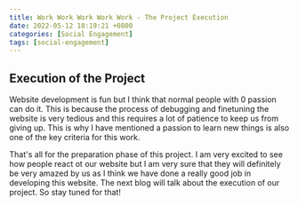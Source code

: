 ```yaml
---
title: Work Work Work Work Work - The Project Execution
date: 2022-05-12 18:19:21 +0800
categories: [Social Engagement]
tags: [social-engagement]
---
```


## Execution of the Project
Website development is fun but I think that normal people with 0 passion can do it. This is because the process of debugging and finetuning the website is very tedious and this requires a lot of patience to keep us from giving up. This is why I have mentioned a passion to learn new things is also one of the key criteria for this work. 

That's all for the preparation phase of this project. I am very excited to see how people react ot our website but I am very sure that they will definitely be very amazed by us as I think we have done a really good job in developing this website. The next blog will talk about the execution of our project. So stay tuned for that!